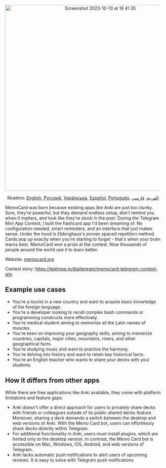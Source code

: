 <p align="center">
<img width="600" alt="Screenshot 2023-10-13 at 19 41 35" src="https://github.com/kubk/memo-card/assets/22447849/7f754776-3e57-4669-becc-410e1b285199"></p>

<p align="center">
  Readme: <a href="./README.md">English</a>, <a href="./docs/README.ru.md">Русский</a>, <a href="./docs/README.ua.md">Українська</a>, <a href="./docs/README.es.md">Español</a>, <a href="./docs/README.pt-br.md">Português</a>, <a href="./docs/README.ar.md">العربية</a>, <a href="./docs/README.fa.md">فارسی</a>
</p>

MemoCard was born because existing apps like Anki are just too clunky. Sure, they're powerful, but they demand endless setup, don't remind you when it matters, and look like they're stuck in the past. During the Telegram Mini App Contest, I built the flashcard app I'd been dreaming of. No configuration needed, smart reminders, and an interface that just makes sense. Under the hood is Ebbinghaus's proven spaced repetition method. Cards pop up exactly when you're starting to forget - that's when your brain learns best. MemoCard won a prize at the contest. Now thousands of people around the world use it to learn better.

Website: [memocard.org](https://memocard.org)

Contest story: https://teletype.in/@alteregor/memocard-telegram-contest-win 

## Example use cases
- You're a tourist in a new country and want to acquire basic knowledge of the foreign language. 
- You're a developer looking to recall complex bash commands or programming constructs more effectively.
- You're medical student aiming to memorize all the Latin names of muscles.
- You're keen on improving your geography skills, aiming to memorize countries, capitals, major cities, mountains, rivers, and other geographical facts.
- You're studying music and want to practice the harmony.
- You're delving into history and want to retain key historical facts.
- You're an English teacher who wants to share your decks with your students.

## How it differs from other apps

While there are free applications like Anki available, they come with platform limitations and feature gaps:
- Anki doesn't offer a direct approach for users to privately share decks with friends or colleagues outside of its public shared decks feature. Moreover, sharing a deck demands a switch between the desktop and web versions of Anki. With the Memo Card bot, users can effortlessly share decks directly within Telegram.
- For additional functionality in Anki, users must install plugins, which are limited only to the desktop version. In contrast, the Memo Card bot is accessible on Mac, Windows, iOS, Android, and web versions of Telegram.
- Anki lacks automatic push notifications to alert users of upcoming reviews. It is easy to solve with Telegram push notifications
